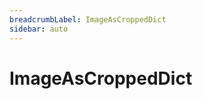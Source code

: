 ```yaml
---
breadcrumbLabel: ImageAsCroppedDict
sidebar: auto
---
```


# ImageAsCroppedDict

<ProxySummary/>

<ApiDocs/>
